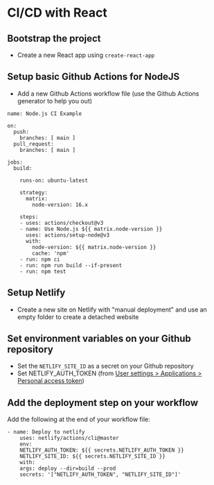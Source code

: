 # CI/CD with React

## Bootstrap the project
- Create a new React app using `create-react-app`

## Setup basic Github Actions for NodeJS
- Add a new Github Actions workflow file (use the Github Actions generator to help you out)

```
name: Node.js CI Example

on:
  push:
    branches: [ main ]
  pull_request:
    branches: [ main ]

jobs:
  build:

    runs-on: ubuntu-latest

    strategy:
      matrix:
        node-version: 16.x

    steps:
    - uses: actions/checkout@v3
    - name: Use Node.js ${{ matrix.node-version }}
      uses: actions/setup-node@v3
      with:
        node-version: ${{ matrix.node-version }}
        cache: 'npm'
    - run: npm ci
    - run: npm run build --if-present
    - run: npm test
```

## Setup Netlify
- Create a new site on Netlify with "manual deployment" and use an empty folder to create a detached website

## Set environment variables on your Github repository
- Set the `NETLIFY_SITE_ID` as a secret on your Github repository
- Set NETLIFY_AUTH_TOKEN (from [User settings > Applications > Personal access token](https://app.netlify.com/user/applications#personal-access-tokens))

## Add the deployment step on your workflow
Add the following at the end of your workflow file:

```
- name: Deploy to netlify
    uses: netlify/actions/cli@master
    env:
    NETLIFY_AUTH_TOKEN: ${{ secrets.NETLIFY_AUTH_TOKEN }}
    NETLIFY_SITE_ID: ${{ secrets.NETLIFY_SITE_ID }}
    with:
    args: deploy --dir=build --prod
    secrets: '["NETLIFY_AUTH_TOKEN", "NETLIFY_SITE_ID"]'
```

